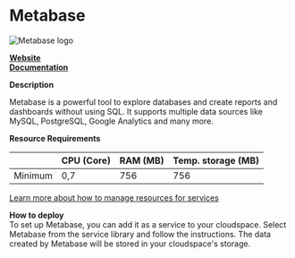 ﻿# Metabase

![Metabase logo](https://api.mogenius.com/file/id/3bbe643f-637b-4022-bfe4-7b2fb9e6ca14)

**[Website](https://www.metabase.com/)**  
**[Documentation](https://www.metabase.com/docs/latest/)**  

**Description**

Metabase is a powerful tool to explore databases and create reports and dashboards without using SQL. It supports multiple data sources like MySQL, PostgreSQL, Google Analytics and many more.

**Resource Requirements**

||CPU (Core)|RAM (MB)  |Temp. storage (MB)|
|--|--|--|--|
| Minimum | 0,7 | 756 | 756 |

[Learn more about how to manage resources for services](./../cloud-management/resource-management.md)

**How to deploy**  
To set up Metabase, you can add it as a service to your cloudspace. Select Metabase from the service library and follow the instructions. The data created by Metabase will be stored in your cloudspace's storage.  
